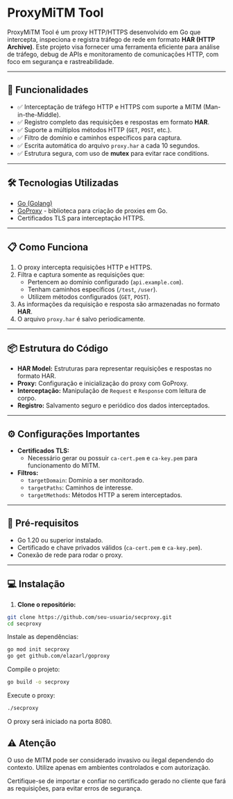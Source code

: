 # ProxyMiTM Tool

ProxyMiTM Tool é um proxy HTTP/HTTPS desenvolvido em Go que intercepta, inspeciona e registra tráfego de rede em formato **HAR (HTTP Archive)**. Este projeto visa fornecer uma ferramenta eficiente para análise de tráfego, debug de APIs e monitoramento de comunicações HTTP, com foco em segurança e rastreabilidade.

---

## :rocket: Funcionalidades

- ✅ Interceptação de tráfego HTTP e HTTPS com suporte a MITM (Man-in-the-Middle).
- ✅ Registro completo das requisições e respostas em formato **HAR**.
- ✅ Suporte a múltiplos métodos HTTP (`GET`, `POST`, etc.).
- ✅ Filtro de domínio e caminhos específicos para captura.
- ✅ Escrita automática do arquivo `proxy.har` a cada 10 segundos.
- ✅ Estrutura segura, com uso de **mutex** para evitar race conditions.

---

## :hammer_and_wrench: Tecnologias Utilizadas

- [Go (Golang)](https://golang.org/)
- [GoProxy](https://github.com/elazarl/goproxy) - biblioteca para criação de proxies em Go.
- Certificados TLS para interceptação HTTPS.

---

## :clipboard: Como Funciona

1. O proxy intercepta requisições HTTP e HTTPS.
2. Filtra e captura somente as requisições que:
   - Pertencem ao domínio configurado (`api.example.com`).
   - Tenham caminhos específicos (`/test`, `/user`).
   - Utilizem métodos configurados (`GET`, `POST`).
3. As informações da requisição e resposta são armazenadas no formato **HAR**.
4. O arquivo `proxy.har` é salvo periodicamente.

---

## :package: Estrutura do Código

- **HAR Model:** Estruturas para representar requisições e respostas no formato HAR.
- **Proxy:** Configuração e inicialização do proxy com GoProxy.
- **Interceptação:** Manipulação de `Request` e `Response` com leitura de corpo.
- **Registro:** Salvamento seguro e periódico dos dados interceptados.

---

## :gear: Configurações Importantes

- **Certificados TLS:**
  - Necessário gerar ou possuir `ca-cert.pem` e `ca-key.pem` para funcionamento do MITM.
- **Filtros:**
  - `targetDomain`: Domínio a ser monitorado.
  - `targetPaths`: Caminhos de interesse.
  - `targetMethods`: Métodos HTTP a serem interceptados.

---

## :construction: Pré-requisitos

- Go 1.20 ou superior instalado.
- Certificado e chave privados válidos (`ca-cert.pem` e `ca-key.pem`).
- Conexão de rede para rodar o proxy.

---

## :computer: Instalação

1. **Clone o repositório:**

```bash
git clone https://github.com/seu-usuario/secproxy.git
cd secproxy
```
Instale as dependências:

```bash
go mod init secproxy
go get github.com/elazarl/goproxy
``` 
Compile o projeto:

```bash
go build -o secproxy
```
Execute o proxy:

```bash
./secproxy
```
O proxy será iniciado na porta 8080.

## :warning: Atenção
O uso de MITM pode ser considerado invasivo ou ilegal dependendo do contexto.
Utilize apenas em ambientes controlados e com autorização.

Certifique-se de importar e confiar no certificado gerado no cliente que fará as requisições, para evitar erros de segurança.
